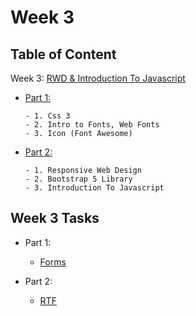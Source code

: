 # Week 3

## Table of Content

Week 3: [RWD & Introduction To Javascript](https://github.com/x39OME/Ustudy-Application-Development-Camp/tree/main/Week%203)
  - [Part 1:](https://github.com/x39OME/Ustudy-Application-Development-Camp/tree/main/Week%203/Part%201)
    ```
    - 1. Css 3
    - 2. Intro to Fonts, Web Fonts
    - 3. Icon (Font Awesome)
    ```
  - [Part 2:](https://github.com/x39OME/Ustudy-Application-Development-Camp/tree/main/Week%203/Part%202)
    ```
    - 1. Responsive Web Design
    - 2. Bootstrap 5 Library
    - 3. Introduction To Javascript
    ```



## Week 3 Tasks
  - Part 1:
    - [Forms](https://github.com/x39OME/Ustudy-Application-Development-Camp/tree/main/Week%203/Part%201/Assessment%20Task%203%20Part%201)
      
  - Part 2:
    - [RTF](https://github.com/x39OME/Ustudy-Application-Development-Camp/tree/main/Week%203/Part%202/Task%203%20Part%202)
